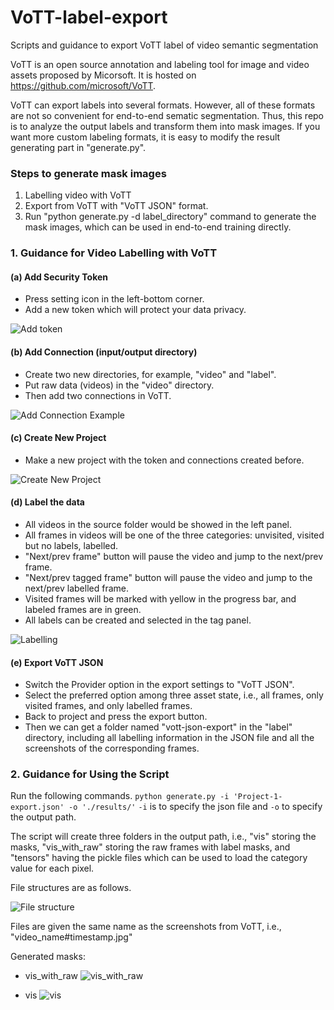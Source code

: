 # VoTT-label-export
 Scripts and guidance to export VoTT label of video semantic segmentation

 VoTT is an open source annotation and labeling tool for image and video assets proposed by Micorsoft. It is hosted on https://github.com/microsoft/VoTT.

 VoTT can export labels into several formats. However, all of these formats are not so convenient for end-to-end sematic segmentation. Thus, this repo is to analyze the output labels and transform them into mask images. If you want more custom labeling formats, it is easy to modify the result generating part in "generate.py". 

### Steps to generate mask images
1. Labelling video with VoTT
2. Export from VoTT with "VoTT JSON" format.
3. Run "python generate.py -d label_directory" command to generate the mask images, which can be used in end-to-end training directly.

### 1. Guidance for Video Labelling with VoTT
#### (a) Add Security Token
* Press setting icon in the left-bottom corner.
* Add a new token which will protect your data privacy.

![Add token](./readme-files/token.jpg)

#### (b) Add Connection (input/output directory)
* Create two new directories, for example, "video" and "label". 
* Put raw data (videos) in the "video" directory.
* Then add two connections in VoTT.

![Add Connection Example](./readme-files/connection.jpg)

#### (c) Create New Project
* Make a new project with the token and connections created before.

![Create New Project](./readme-files/project.jpg)

#### (d) Label the data
* All videos in the source folder would be showed in the left panel.
* All frames in videos will be one of the three categories: unvisited, visited but no labels, labelled.
* "Next/prev frame" button will pause the video and jump to the next/prev frame.
* "Next/prev tagged frame" button will pause the video and jump to the next/prev labelled frame.
* Visited frames will be marked with yellow in the progress bar, and labeled frames are in green.
* All labels can be created and selected in the tag panel.

![Labelling](./readme-files/labelling.jpg)

#### (e) Export VoTT JSON
* Switch the Provider option in the export settings to "VoTT JSON".
* Select the preferred option among three asset state, i.e., all frames, only visited frames, and only labelled frames.
* Back to project and press the export button.
* Then we can get a folder named "vott-json-export" in the "label" directory, including all labelling information in the JSON file and all the screenshots of the corresponding frames.


### 2. Guidance for Using the Script

Run the following commands.
`python generate.py -i 'Project-1-export.json' -o './results/'`
`-i` is to specify the json file and `-o` to specify the output path.

The script will create three folders in the output path, i.e., "vis" storing the masks, "vis_with_raw" storing the raw frames with label masks, and "tensors" having the pickle files which can be used to load the category value for each pixel.

File structures are as follows.

![File structure](./readme-files/files.jpg)

Files are given the same name as the screenshots from VoTT, i.e., "video_name#timestamp.jpg"

Generated masks:
* vis_with_raw
![vis_with_raw](./readme-files/vis_with_raw.png)

* vis
![vis](./readme-files/vis.png)
